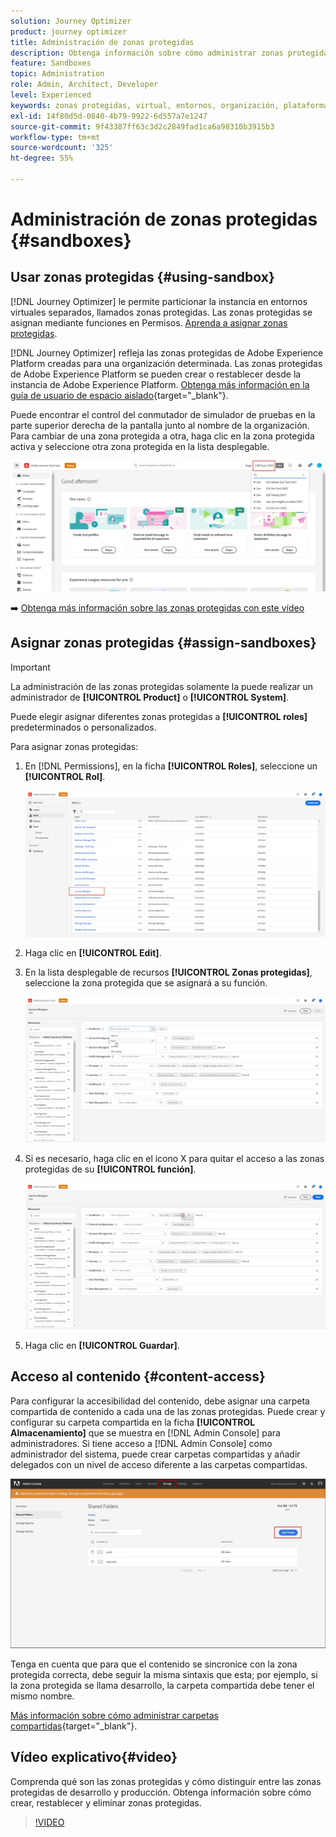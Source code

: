 ```yaml
---
solution: Journey Optimizer
product: journey optimizer
title: Administración de zonas protegidas
description: Obtenga información sobre cómo administrar zonas protegidas
feature: Sandboxes
topic: Administration
role: Admin, Architect, Developer
level: Experienced
keywords: zonas protegidas, virtual, entornos, organización, plataforma
exl-id: 14f80d5d-0840-4b79-9922-6d557a7e1247
source-git-commit: 9f43387ff63c3d2c2849fad1ca6a98310b3915b3
workflow-type: tm+mt
source-wordcount: '325'
ht-degree: 55%

---
```


# Administración de zonas protegidas {#sandboxes}

## Usar zonas protegidas {#using-sandbox}

[!DNL Journey Optimizer] le permite particionar la instancia en entornos virtuales separados, llamados zonas protegidas.
Las zonas protegidas se asignan mediante funciones en Permisos. [Aprenda a asignar zonas protegidas](permissions.md#create-product-profile).

[!DNL Journey Optimizer] refleja las zonas protegidas de Adobe Experience Platform creadas para una organización determinada.
Las zonas protegidas de Adobe Experience Platform se pueden crear o restablecer desde la instancia de Adobe Experience Platform. [Obtenga más información en la guía de usuario de espacio aislado](https://experienceleague.adobe.com/docs/experience-platform/sandbox/ui/user-guide.html?lang=es){target="_blank"}.

Puede encontrar el control del conmutador de simulador de pruebas en la parte superior derecha de la pantalla junto al nombre de la organización. Para cambiar de una zona protegida a otra, haga clic en la zona protegida activa y seleccione otra zona protegida en la lista desplegable.

![](assets/sandbox_5.png)

➡️ [Obtenga más información sobre las zonas protegidas con este vídeo](#video)

## Asignar zonas protegidas {#assign-sandboxes}

>[!IMPORTANT]
>
> La administración de las zonas protegidas solamente la puede realizar un administrador de **[!UICONTROL Product]** o **[!UICONTROL System]**.

Puede elegir asignar diferentes zonas protegidas a **[!UICONTROL roles]** predeterminados o personalizados.

Para asignar zonas protegidas:

1. En [!DNL Permissions], en la ficha **[!UICONTROL Roles]**, seleccione un **[!UICONTROL Rol]**.

   ![](assets/sandbox_1.png)

1. Haga clic en **[!UICONTROL Edit]**.

1. En la lista desplegable de recursos **[!UICONTROL Zonas protegidas]**, seleccione la zona protegida que se asignará a su función.

   ![](assets/sandbox_3.png)

1. Si es necesario, haga clic en el icono X para quitar el acceso a las zonas protegidas de su **[!UICONTROL función]**.

   ![](assets/sandbox_4.png)

1. Haga clic en **[!UICONTROL Guardar]**.

## Acceso al contenido {#content-access}

Para configurar la accesibilidad del contenido, debe asignar una carpeta compartida de contenido a cada una de las zonas protegidas. Puede crear y configurar su carpeta compartida en la ficha **[!UICONTROL Almacenamiento]** que se muestra en [!DNL Admin Console] para administradores. Si tiene acceso a [!DNL Admin Console] como administrador del sistema, puede crear carpetas compartidas y añadir delegados con un nivel de acceso diferente a las carpetas compartidas.

![](assets/do-not-localize/content_access.png)

Tenga en cuenta que para que el contenido se sincronice con la zona protegida correcta, debe seguir la misma sintaxis que esta; por ejemplo, si la zona protegida se llama desarrollo, la carpeta compartida debe tener el mismo nombre.

[Más información sobre cómo administrar carpetas compartidas](https://helpx.adobe.com/es/enterprise/admin-guide.html/enterprise/using/manage-adobe-storage.ug.html){target="_blank"}.

## Vídeo explicativo{#video}

Comprenda qué son las zonas protegidas y cómo distinguir entre las zonas protegidas de desarrollo y producción. Obtenga información sobre cómo crear, restablecer y eliminar zonas protegidas.

>[!VIDEO](https://video.tv.adobe.com/v/334355?quality=12)
